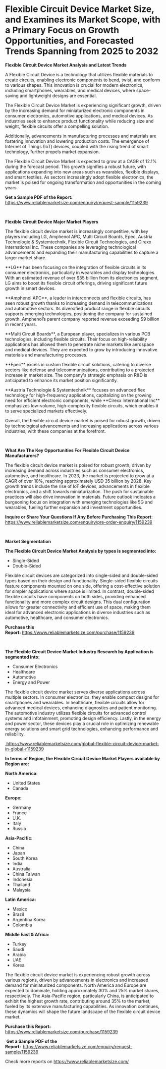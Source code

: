 <p><h1>Flexible Circuit Device Market Size, and Examines its Market Scope, with a Primary Focus on Growth Opportunities, and Forecasted Trends Spanning from 2025 to 2032</h1></p><p><strong>Flexible Circuit Device Market Analysis and Latest Trends</strong></p>
<p><p>A Flexible Circuit Device is a technology that utilizes flexible materials to create circuits, enabling electronic components to bend, twist, and conform to various shapes. This innovation is crucial for modern electronics, including smartphones, wearables, and medical devices, where space-saving and lightweight designs are essential.</p><p>The Flexible Circuit Device Market is experiencing significant growth, driven by the increasing demand for miniaturized electronic components in consumer electronics, automotive applications, and medical devices. As industries seek to enhance product functionality while reducing size and weight, flexible circuits offer a compelling solution.</p><p>Additionally, advancements in manufacturing processes and materials are fostering innovation and lowering production costs. The emergence of Internet of Things (IoT) devices, coupled with the rising trend of smart technology, further propels market expansion. </p><p>The Flexible Circuit Device Market is expected to grow at a CAGR of 12.1% during the forecast period. This growth signifies a robust future, with applications expanding into new areas such as wearables, flexible displays, and smart textiles. As sectors increasingly adopt flexible electronics, the market is poised for ongoing transformation and opportunities in the coming years.</p></p>
<p><strong>Get a Sample PDF of the Report:&nbsp;</strong> <a href="https://www.reliablemarketsize.com/enquiry/request-sample/1159239?utm_campaign=3175&utm_medium=2&utm_source=Github&utm_content=ia&utm_term=22032025&utm_id=flexible-circuit-device">https://www.reliablemarketsize.com/enquiry/request-sample/1159239</a></p>
<p>&nbsp;</p>
<p><strong>Flexible Circuit Device Major Market Players</strong></p>
<p><p>The flexible circuit device market is increasingly competitive, with key players including LG, Amphenol APC, Multi Circuit Boards, Epec, Austria Technologie & Systemtechnik, Flexible Circuit Technologies, and Cirexx International Inc. These companies are leveraging technological advancements and expanding their manufacturing capabilities to capture a larger market share.</p><p>**LG** has been focusing on the integration of flexible circuits in its consumer electronics, particularly in wearables and display technologies. With an estimated revenue of over $55 billion from its electronics segment, LG aims to boost its flexible circuit offerings, driving significant future growth in smart devices.</p><p>**Amphenol APC**, a leader in interconnects and flexible circuits, has seen robust growth thanks to increasing demand in telecommunications and automotive sectors. Its diversified product range in flexible circuits supports emerging technologies, positioning the company for sustained growth. Amphenol’s parent company reported revenue exceeding $9 billion in recent years.</p><p>**Multi Circuit Boards**, a European player, specializes in various PCB technologies, including flexible circuits. Their focus on high-reliability applications has allowed them to penetrate niche markets like aerospace and medical devices. They are expected to grow by introducing innovative materials and manufacturing processes.</p><p>**Epec** excels in custom flexible circuit solutions, catering to diverse sectors like defense and telecommunications, contributing to a projected increase in market size. The company's strategic emphasis on R&D is anticipated to enhance its market position significantly.</p><p>**Austria Technologie & Systemtechnik** focuses on advanced flex technology for high-frequency applications, capitalizing on the growing need for efficient electronic components, while **Cirexx International Inc** emphasizes low-volume, high-complexity flexible circuits, which enables it to serve specialized markets effectively.</p><p>Overall, the flexible circuit device market is poised for robust growth, driven by technological advancements and increasing applications across various industries, with these companies at the forefront.</p></p>
<p>&nbsp;</p>
<p><strong>What Are The Key Opportunities For Flexible Circuit Device Manufacturers?</strong></p>
<p><p>The flexible circuit device market is poised for robust growth, driven by increasing demand across industries such as consumer electronics, automotive, and healthcare. In 2023, the market is projected to grow at a CAGR of over 10%, reaching approximately USD 35 billion by 2028. Key growth trends include the rise of IoT devices, advancements in flexible electronics, and a shift towards miniaturization. The push for sustainable practices will also drive innovation in materials. Future outlook indicates a burgeoning focus on integration with emerging technologies like 5G and wearables, fueling further expansion and investment opportunities.</p></p>
<p><strong>Inquire or Share Your Questions If Any Before Purchasing This Report:</strong> <a href="https://www.reliablemarketsize.com/enquiry/pre-order-enquiry/1159239?utm_campaign=3175&utm_medium=2&utm_source=Github&utm_content=ia&utm_term=22032025&utm_id=flexible-circuit-device">https://www.reliablemarketsize.com/enquiry/pre-order-enquiry/1159239</a></p>
<p>&nbsp;</p>
<p><strong>Market Segmentation</strong></p>
<p><strong>The Flexible Circuit Device Market Analysis by types is segmented into:</strong></p>
<p><ul><li>Single-Sided</li><li>Double-Sided</li></ul></p>
<p><p>Flexible circuit devices are categorized into single-sided and double-sided types based on their design and functionality. Single-sided flexible circuits feature components mounted on one side, offering a cost-effective solution for simpler applications where space is limited. In contrast, double-sided flexible circuits have components on both sides, providing enhanced functionality and more complex circuit designs. This dual configuration allows for greater connectivity and efficient use of space, making them ideal for advanced electronic applications in diverse industries such as automotive, healthcare, and consumer electronics.</p></p>
<p><strong>Purchase this Report:&nbsp;</strong><a href="https://www.reliablemarketsize.com/purchase/1159239?utm_campaign=3175&utm_medium=2&utm_source=Github&utm_content=ia&utm_term=22032025&utm_id=flexible-circuit-device">https://www.reliablemarketsize.com/purchase/1159239</a></p>
<p>&nbsp;</p>
<p><strong>The Flexible Circuit Device Market Industry Research by Application is segmented into:</strong></p>
<p><ul><li>Consumer Electronics</li><li>Healthcare</li><li>Automotive</li><li>Energy and Power</li></ul></p>
<p><p>The flexible circuit device market serves diverse applications across multiple sectors. In consumer electronics, they enable compact designs for smartphones and wearables. In healthcare, flexible circuits allow for advanced medical devices, enhancing diagnostics and patient monitoring. The automotive industry utilizes flexible circuits for advanced control systems and infotainment, promoting design efficiency. Lastly, in the energy and power sector, these devices play a crucial role in optimizing renewable energy solutions and smart grid technologies, enhancing performance and reliability.</p></p>
<p><a href="https://www.reliablemarketsize.com/global-flexible-circuit-device-market-in-global-r1159239?utm_campaign=3175&utm_medium=2&utm_source=Github&utm_content=ia&utm_term=22032025&utm_id=flexible-circuit-device">&nbsp;https://www.reliablemarketsize.com/global-flexible-circuit-device-market-in-global-r1159239</a></p>
<p><strong>In terms of Region, the Flexible Circuit Device Market Players available by Region are:</strong></p>
<p>
    <p> <strong> North America: </strong>
        <ul>
            <li>United States</li>
            <li>Canada</li>
        </ul>
        </p> 
    <p> <strong> Europe: </strong>
        <ul>
            <li>Germany</li>
            <li>France</li>
            <li>U.K.</li>
            <li>Italy</li>
            <li>Russia</li>
        </ul>
        </p> 
    <p> <strong> Asia-Pacific: </strong>
        <ul>
            <li>China</li>
            <li>Japan</li>
            <li>South Korea</li>
            <li>India</li>
            <li>Australia</li>
            <li>China Taiwan</li>
            <li>Indonesia</li>
            <li>Thailand</li>
            <li>Malaysia</li>
        </ul>
        </p> 
    <p> <strong> Latin America: </strong>
        <ul>
            <li>Mexico</li>
            <li>Brazil</li>
            <li>Argentina Korea</li>
            <li>Colombia</li>
        </ul>
        </p> 
    <p> <strong> Middle East & Africa: </strong>
        <ul>
            <li>Turkey</li>
            <li>Saudi</li>
            <li>Arabia</li>
            <li>UAE</li>
            <li>Korea</li>
        </ul>
    </p>
    </p>
<p><p>The flexible circuit device market is experiencing robust growth across various regions, driven by advancements in electronics and increased demand for miniaturized components. North America and Europe are expected to dominate, holding approximately 30% and 25% market shares, respectively. The Asia-Pacific region, particularly China, is anticipated to exhibit the highest growth rate, contributing around 35% to the market, fueled by its extensive manufacturing capabilities. As innovation continues, these dynamics will shape the future landscape of the flexible circuit device market.</p></p>
<p><strong>Purchase this Report: </strong><a href="https://www.reliablemarketsize.com/purchase/1159239?utm_campaign=3175&utm_medium=2&utm_source=Github&utm_content=ia&utm_term=22032025&utm_id=flexible-circuit-device">https://www.reliablemarketsize.com/purchase/1159239</a></p>
<p>&nbsp;<strong>Get a Sample PDF of the Report:&nbsp;&nbsp;</strong><a href="https://www.reliablemarketsize.com/enquiry/request-sample/1159239?utm_campaign=3175&utm_medium=2&utm_source=Github&utm_content=ia&utm_term=22032025&utm_id=flexible-circuit-device">https://www.reliablemarketsize.com/enquiry/request-sample/1159239</a></p>
<p><strong></strong></p>
<p>Check more reports on <a href="https://www.reliablemarketsize.com/?utm_campaign=3175&utm_medium=2&utm_source=Github&utm_content=ia&utm_term=22032025&utm_id=flexible-circuit-device">https://www.reliablemarketsize.com/</a></p>